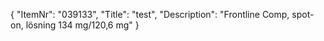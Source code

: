 {
  "ItemNr": "039133",
  "Title": "test",
  "Description": "Frontline Comp, spot-on, lösning 134 mg/120,6 mg"
}
